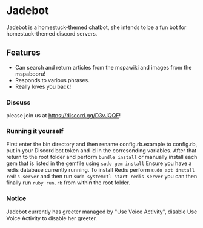 # Jadebot
Jadebot is a homestuck-themed chatbot, she intends to be a fun bot for homestuck-themed discord servers.

## Features
- Can search and return articles from the mspawiki and images from the mspabooru!
- Responds to various phrases.
- Really loves you back!

### Discuss
please join us at <https://discord.gg/D3vJQQF>!

### Running it yourself

First enter the bin directory and then rename config.rb.example to config.rb, put in your Discord bot token and id in the corresonding variables. After that return to the root folder and perform `bundle install` or manually install each gem that is listed in the gemfile using `sudo gem install` Ensure you have a redis database currently running. To install Redis perform
`
sudo apt install redis-server
`
and then run
`
sudo systemctl start redis-server
`
you can then finally run
`
ruby run.rb
`
from within the root folder.

### Notice
Jadebot currently has greeter managed by "Use Voice Activity", disable Use Voice Activity to disable her greeter.

